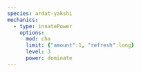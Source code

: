 ```yaml
---
species: ardat-yakshi
mechanics:
  - type: innatePower
    options:
      mod: cha
      limit: {"amount":1, "refresh":long}
      level: 3
      power: dominate
---
```

